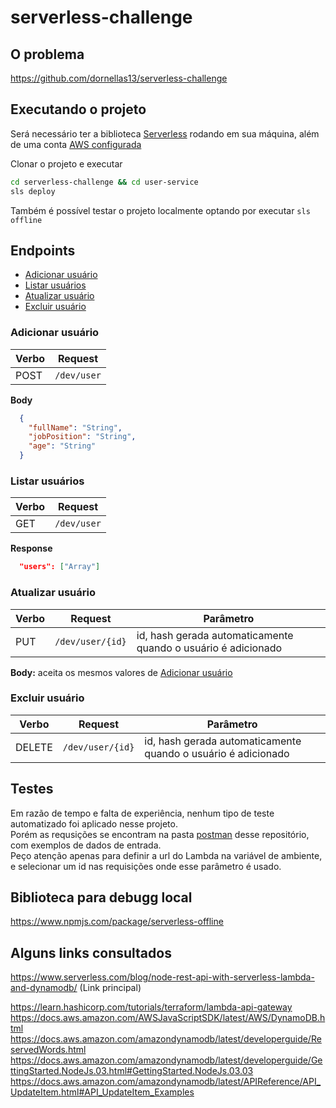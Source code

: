 # serverless-challenge

## O problema

https://github.com/dornellas13/serverless-challenge

## Executando o projeto

Será necessário ter a biblioteca [Serverless](https://www.serverless.com/) rodando em sua máquina, além de uma conta [AWS configurada](https://docs.aws.amazon.com/cli/latest/userguide/cli-configure-quickstart.html#cli-configure-quickstart-config)

Clonar o projeto e executar
```bash
cd serverless-challenge && cd user-service
sls deploy
```

Também é possível testar o projeto localmente optando por executar `sls offline` 


## Endpoints

* [Adicionar usuário](#adicionar-usuario)  
* [Listar usuários](#listar-usuarios)  
* [Atualizar usuário](#atualizar-usuario)  
* [Excluir usuário](#excluir-usuario)  

### Adicionar usuário
|Verbo|Request| 
|-|-|
|POST| `/dev/user`|

**Body**
```json
  {
    "fullName": "String",
    "jobPosition": "String",
    "age": "String"
  }
```

### Listar usuários
|Verbo|Request|
|-|-|
|GET| `/dev/user`|

**Response**
```json
  "users": ["Array"]
```

### Atualizar usuário
|Verbo|Request|Parâmetro|
|-|-|-|
|PUT| `/dev/user/{id}`|id, hash gerada automaticamente quando o usuário é adicionado|


**Body:** aceita os mesmos valores de [Adicionar usuário](#adicionar-usuario)  

### Excluir usuário
|Verbo|Request|Parâmetro|
|-|-|-|
|DELETE| `/dev/user/{id}`|id, hash gerada automaticamente quando o usuário é adicionado|


## Testes
Em razão de tempo e falta de experiência, nenhum tipo de teste automatizado foi aplicado nesse projeto.  
Porém as requsições se encontram na pasta [postman](./postman) desse repositório, com exemplos de dados de entrada.  
Peço atenção apenas para definir a url do Lambda na variável de ambiente, e selecionar um id nas requisições onde esse parâmetro é usado.  
## Biblioteca para debugg local
https://www.npmjs.com/package/serverless-offline

## Alguns links consultados

https://www.serverless.com/blog/node-rest-api-with-serverless-lambda-and-dynamodb/ (Link principal)


https://learn.hashicorp.com/tutorials/terraform/lambda-api-gateway
https://docs.aws.amazon.com/AWSJavaScriptSDK/latest/AWS/DynamoDB.html
https://docs.aws.amazon.com/amazondynamodb/latest/developerguide/ReservedWords.html
https://docs.aws.amazon.com/amazondynamodb/latest/developerguide/GettingStarted.NodeJs.03.html#GettingStarted.NodeJs.03.03
https://docs.aws.amazon.com/amazondynamodb/latest/APIReference/API_UpdateItem.html#API_UpdateItem_Examples